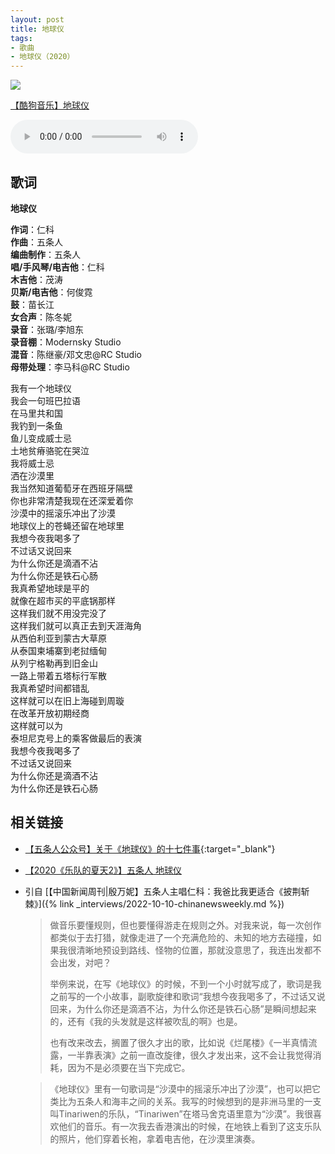 ```yaml
---
layout: post
title: 地球仪
tags:
- 歌曲
- 地球仪（2020）
---
```


<img src="{{site.cdn}}/assets/imgs/globe2020.jpg">

[【酷狗音乐】地球仪](https://www.kugou.com/song/#hash=7A8EA5A71326FC34D00057B999CD3753&album_id=38699363)

<audio controls loop  src="https://onedrive.gimhoy.com/1drv/aHR0cHM6Ly8xZHJ2Lm1zL3UvcyFBbXVjeFU4NF9vc3NrVjJoSnF4TlRlcWNYcDF2P2U9d0o3WU5X.mp3">
您的浏览器不支持 audio 标签。
</audio>

## 歌词

**地球仪**

**作词**：仁科  
**作曲**：五条人  
**编曲制作**：五条人  
**唱/手风琴/电吉他**：仁科  
**木吉他**：茂涛  
**贝斯/电吉他**：何俊霓  
**鼓**：苗长江  
**女合声**：陈冬妮  
**录音**：张璐/李旭东  
**录音棚**：Modernsky Studio  
**混音**：陈继豪/邓文忠@RC Studio  
**母带处理**：李马科@RC Studio

我有一个地球仪  
我会一句班巴拉语  
在马里共和国  
我钓到一条鱼  
鱼儿变成威士忌  
土地贫瘠骆驼在哭泣  
我将威士忌  
洒在沙漠里  
我当然知道葡萄牙在西班牙隔壁  
你也非常清楚我现在还深爱着你  
沙漠中的摇滚乐冲出了沙漠  
地球仪上的苍蝇还留在地球里  
我想今夜我喝多了  
不过话又说回来  
为什么你还是滴酒不沾  
为什么你还是铁石心肠  
我真希望地球是平的  
就像在超市买的平底锅那样  
这样我们就不用没完没了  
这样我们就可以真正去到天涯海角  
从西伯利亚到蒙古大草原  
从泰国柬埔寨到老挝缅甸  
从列宁格勒再到旧金山  
一路上带着五塔标行军散  
我真希望时间都错乱  
这样就可以在旧上海碰到周璇  
在改革开放初期经商  
这样就可以为  
泰坦尼克号上的乘客做最后的表演  
我想今夜我喝多了  
不过话又说回来  
为什么你还是滴酒不沾  
为什么你还是铁石心肠

## 相关链接
* [【五条人公众号】关于《地球仪》的十七件事](https://mp.weixin.qq.com/s/J9I4A0PWGItbJEeXyGb21g){:target="_blank"}

* [【2020《乐队的夏天2》】五条人 地球仪](https://www.iqiyi.com/v_i5t6895914.html#curid=1962599017431700_6ef103d5ea40a9a76c93ffefe848110c)

* 引自 [【中国新闻周刊\|殷万妮】五条人主唱仁科：我爸比我更适合《披荆斩棘》]({% link _interviews/2022-10-10-chinanewsweekly.md %})
  > 做音乐要懂规则，但也要懂得游走在规则之外。对我来说，每一次创作都类似于去打猎，就像走进了一个充满危险的、未知的地方去碰撞，如果我很清晰地预设到路线、怪物的位置，那就没意思了，我连出发都不会出发，对吧？
  > 
  > 举例来说，在写《地球仪》的时候，不到一个小时就写成了，歌词是我之前写的一个小故事，副歌旋律和歌词“我想今夜我喝多了，不过话又说回来，为什么你还是滴酒不沾，为什么你还是铁石心肠”是瞬间想起来的，还有《我的头发就是这样被吹乱的啊》也是。
  > 
  > 也有改来改去，搁置了很久才出的歌，比如说《烂尾楼》《一半真情流露，一半靠表演》之前一直改旋律，很久才发出来，这不会让我觉得消耗，因为不是必须要在当下完成它。

  > 《地球仪》里有一句歌词是“沙漠中的摇滚乐冲出了沙漠”，也可以把它类比为五条人和海丰之间的关系。我写的时候想到的是非洲马里的一支叫Tinariwen的乐队，“Tinariwen”在塔马舍克语里意为“沙漠”。我很喜欢他们的音乐。有一次我去香港演出的时候，在地铁上看到了这支乐队的照片，他们穿着长袍，拿着电吉他，在沙漠里演奏。
